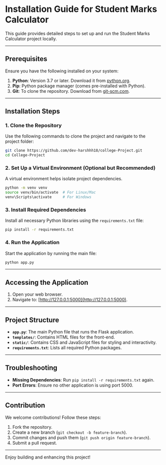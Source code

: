
# Installation Guide for Student Marks Calculator  

This guide provides detailed steps to set up and run the Student Marks Calculator project locally.

---

## Prerequisites  
Ensure you have the following installed on your system:  
1. **Python**: Version 3.7 or later. Download it from [python.org](https://www.python.org/).  
2. **Pip**: Python package manager (comes pre-installed with Python).  
3. **Git**: To clone the repository. Download from [git-scm.com](https://git-scm.com/).  

---

## Installation Steps  

### 1. Clone the Repository  
Use the following commands to clone the project and navigate to the project folder:  
```bash
git clone https://github.com/dev-harshhh18/college-Project.git
cd College-Project
```  

### 2. Set Up a Virtual Environment (Optional but Recommended)  
A virtual environment helps isolate project dependencies.  
```bash
python -m venv venv  
source venv/bin/activate  # For Linux/Mac  
venv\Scripts\activate     # For Windows  
```  

### 3. Install Required Dependencies  
Install all necessary Python libraries using the `requirements.txt` file:  
```bash
pip install -r requirements.txt
```  

### 4. Run the Application  
Start the application by running the main file:  
```bash
python app.py
```  

---

## Accessing the Application  

1. Open your web browser.  
2. Navigate to: [http://127.0.0.1:5000](http://127.0.0.1:5000).  

---

## Project Structure  

- **`app.py`**: The main Python file that runs the Flask application.  
- **`templates/`**: Contains HTML files for the front-end.  
- **`static/`**: Contains CSS and JavaScript files for styling and interactivity.  
- **`requirements.txt`**: Lists all required Python packages.  

---

## Troubleshooting  

- **Missing Dependencies**: Run `pip install -r requirements.txt` again.  
- **Port Errors**: Ensure no other application is using port 5000.  

---

## Contribution  

We welcome contributions! Follow these steps:  
1. Fork the repository.  
2. Create a new branch (`git checkout -b feature-branch`).  
3. Commit changes and push them (`git push origin feature-branch`).  
4. Submit a pull request.  

---

Enjoy building and enhancing this project!
